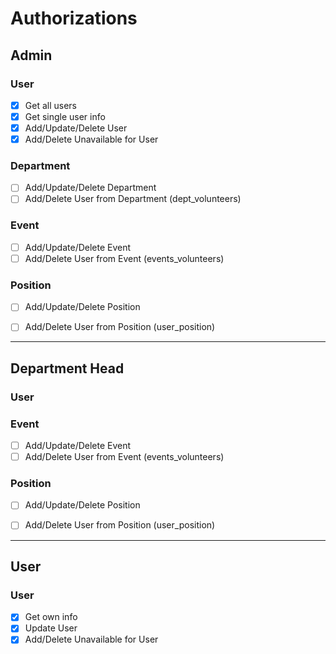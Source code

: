 # Authorizations

## Admin
### User
- [x] Get all users
- [x] Get single user info
- [x] Add/Update/Delete User
- [x] Add/Delete Unavailable for User

### Department
- [ ] Add/Update/Delete Department
- [ ] Add/Delete User from Department (dept_volunteers)

### Event
- [ ] Add/Update/Delete Event
- [ ] Add/Delete User from Event (events_volunteers)

### Position
- [ ] Add/Update/Delete Position
- [ ] Add/Delete User from Position (user_position)


___
## Department Head
### User

### Event
- [ ] Add/Update/Delete Event
- [ ] Add/Delete User from Event (events_volunteers)

### Position
- [ ] Add/Update/Delete Position
- [ ] Add/Delete User from Position (user_position)


___
## User
### User
- [x] Get own info
- [x] Update User
- [x] Add/Delete Unavailable for User